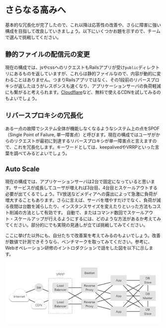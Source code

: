 # さらなる高みへ

基本的な冗長化が完了したので、これ以降は応答性の改善や、さらに障害に強い構成を目指して改良していきましょう。以下にいくつかお題を示すので、チームで選んで挑戦してください。

## 静的ファイルの配信元の変更

現在の構成では、jsやcssへのリクエストもRailsアプリが受け`public`ディレクトリにあるものを返していますが、これらは静的ファイルなので、内容が動的に変わることはありません。つまりRailsアプリではなく、その1段前のリバースプロキシが返したほうがレスポンスも速くなり、アプリケーションサーバの負荷軽減にも繋がると考えられます。[Cloudflare](https://www.cloudflare.com/features-cdn)など、無料で使えるCDNを試してみるのもよいでしょう。

## リバースプロキシの冗長化

ある一点の故障でシステム全体が機能しなくなるようなシステム上の点をSPOF（Single Point of Failure, 単一障害点）と呼びます。現在の構成ではユーザがからのリクエストが最初に到達するリバースプロキシが単一障害点と言えますので、これを冗長化します。キーワードとしては、keepalivedやVRRPといった言葉を調べてみるとよいでしょう。

## Auto Scale

現在の構成では、アプリケーションサーバは2台で固定になっていると思います。サービスが成長してユーザが増えれば3台目、4台目とスケールアウトする必要が出てくるでしょう。TV放送などメディアへの露出によって急激に負荷が増大することもあります。さらに言えば、サーバを増やすだけでなく、負荷が減る夜間は台数を減らしたり、インスタンスサイズを変えたりといった方法もコスト削減の方法として有効です。
自動で、またはコマンド数回でスケールアウト・スケールアップが行えるようにするには、どのような方法があるか考えてみてください。部分的にでも実現の見通しが立てば挑戦してみてください。

ここに挙げた以外にも、自分たちで改善案を考えてみるのもよいでしょう。改善が数値で計測できそうなら、ベンチマークを取ってみてください。参考に、Webオペレーション研修のイントロダクションで話をした図を以下に示します。

<img src="../assets/big_picture.png" width="500" alt="より高可用な構成">
